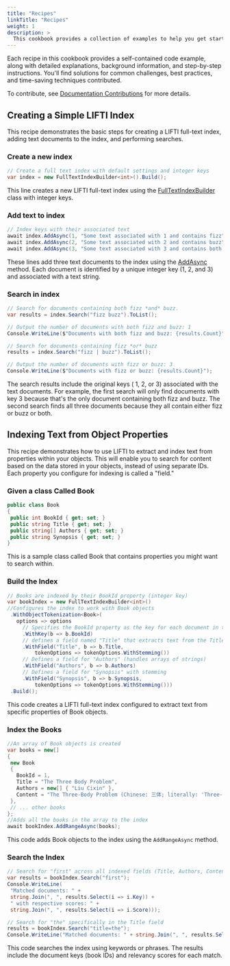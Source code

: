 ```yaml
---
title: "Recipes"
linkTitle: "Recipes"
weight: 1
description: >
  This cookbook provides a collection of examples to help you get started with LIFTI. Whether you're building a search engine, a knowledge base, or any application that deals with large volumes of textual data, these recipes will guide you through common tasks and scenarios.
---
```


Each recipe in this cookbook provides a self-contained code example, along with detailed explanations, background information, and step-by-step instructions. You'll find solutions for common challenges, best practices, and time-saving techniques contributed.

To contribute, see [Documentation Contributions](https://github.com/mikegoatly/lifti?tab=readme-ov-file#contribute) for more details.

## Creating a Simple LIFTI Index

This recipe demonstrates the basic steps for creating a LIFTI full-text index, adding text documents to the index, and performing searches.

### Create a new index 

``` c#
// Create a full text index with default settings and integer keys
var index = new FullTextIndexBuilder<int>().Build();
```
This line creates a new LIFTI full-text index using the [FullTextIndexBuilder](../index-construction) class with integer keys. 

### Add text to index 

``` c#
// Index keys with their associated text
await index.AddAsync(1, "Some text associated with 1 and contains fizz");
await index.AddAsync(2, "Some text associated with 2 and contains buzz");
await index.AddAsync(3, "Some text associated with 3 and contains both fizz and buzz");
```
These lines add three text documents to the index using the [AddAsync](../indexing-mutations) method. Each document is identified by a unique integer key (1, 2, and 3) and associated with a text string.

### Search in index 
``` c#
// Search for documents containing both fizz *and* buzz. 
var results = index.Search("fizz buzz").ToList();

// Output the number of documents with both fizz and buzz: 1
Console.WriteLine($"Documents with both fizz and buzz: {results.Count}");

// Search for documents containing fizz *or* buzz
results = index.Search("fizz | buzz").ToList();

// Output the number of documents with fizz or buzz: 3
Console.WriteLine($"Documents with fizz or buzz: {results.Count}");
```
The search results include the original keys ( 1, 2, or 3) associated with the text documents. For example, the first search will only find documents with key 3 because that's the only document containing both fizz and buzz. The second search finds all three documents because they all contain either fizz or buzz or both.

## Indexing Text from Object Properties

This recipe demonstrates how to use LIFTI to extract and index text from properties within your objects. This will enable you to search for content based on the data stored in your objects, instead of using separate IDs. Each property you configure for indexing is called a "field."

### Given a class Called Book
 ``` c#
public class Book
{
  public int BookId { get; set; }
  public string Title { get; set; }
  public string[] Authors { get; set; }
  public string Synopsis { get; set; } 
}
 ```
This is a sample class called Book that contains properties you might want to search within.

 ### Build the Index
 ``` c#
// Books are indexed by their BookId property (integer key)
var bookIndex = new FullTextIndexBuilder<int>()
//Configures the index to work with Book objects
  .WithObjectTokenization<Book>(
    options => options
      // Specifies the BookId property as the key for each document in the index.
      .WithKey(b => b.BookId)
      // defines a field named "Title" that extracts text from the Title property of each book. The WithStemming option applies stemming during tokenization, which can improve search accuracy.
      .WithField("Title", b => b.Title,
          tokenOptions => tokenOptions.WithStemming())
      // Defines a field for "Authors" (handles arrays of strings)
      .WithField("Authors", b => b.Authors)
      // Defines a field for "Synopsis" with stemming
      .WithField("Synopsis", b => b.Synopsis,
          tokenOptions => tokenOptions.WithStemming()))
  .Build();
 ```
This code creates a LIFTI full-text index configured to extract text from specific properties of Book objects.

 ### Index the Books
 ``` c#
//An array of Book objects is created
var books = new[]
{
  new Book
  {
    BookId = 1,
    Title = "The Three Body Problem",
    Authors = new[] { "Liu Cixin" },
    Content = "The Three-Body Problem (Chinese: 三体; literally: 'Three-Body'; pinyin: sān tǐ) is a hard science fiction novel..."
  },
  // ... other books
};
//Adds all the books in the array to the index
await bookIndex.AddRangeAsync(books);
 ```
 This code adds Book objects to the index using the `AddRangeAsync` method.

 ### Search the Index
 ``` c#
// Search for "first" across all indexed fields (Title, Authors, Content)
var results = bookIndex.Search("first");
Console.WriteLine(
  "Matched documents: " +
  string.Join(", ", results.Select(i => i.Key)) +
  " with respective scores: " +
  string.Join(", ", results.Select(i => i.Score)));

// Search for "the" specifically in the Title field
results = bookIndex.Search("title=the");
Console.WriteLine("Matched documents: " + string.Join(", ", results.Select(i => i.Key)));

 ```
This code searches the index using keywords or phrases. The results include the document keys (book IDs) and relevancy scores for each match.